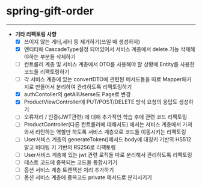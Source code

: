 # spring-gift-order


---

- **기타 리팩토링 사항**
    - [x] 쓰이지 않는 게터,세터 등 제거하기(쓰일 때 생성하자)
    - [x] 엔티티에 CascadeType설정 되어있어서 서비스 계층에서 delete 기능 삭제해야하는 부분들 삭제하기
    - [ ] 컨트롤러 계층 및 서비스 계층에서 DTO를 사용해야 할 상황에 Entity를 사용한 코드들 리팩토링하기
    - [ ] 각 서비스 계층에 있는 convertDTO에 관련된 메서드들을 따로 Mapper패키지로 만들어서 분리하여 관리하도록 리팩토링하기
    - [x] authContoller의 getAllUserse도 Page로 변경
    - [x] ProductViewController에 PUT/POST/DELETE 방식 요청의 응답도 생성하기
    - [ ] 오류처리 / 인증(JWT관련) 에 대해 추가적인 학습 후에 관련 코드 리팩토링
    - [ ] ProductController(다른 컨트롤러에 대해서도) 에서는 서비스 계층에서 가져와서 리턴하는 역할만 하도록 서비스 계층으로 코드들 이동시키는 리팩토링
    - [ ] User서비스 계층의 generateToken()메서드 body에 대칭키 기반의 HS512 말고 비대팅 키 기반의 RS256로 리팩토링
    - [ ] User서비스 계층에 있는 jwt 관련 로직들 따로 분리해서 관리하도록 리팩토링
    - [ ] 테스트 코드에 중복되는 코드들 통합시키기
    - [ ] 옵션 서비스 계층 트랜잭션 처리 추가하기
    - [ ] 옵션 서비스 계층에 중복코드 private 메서드로 분리시키기